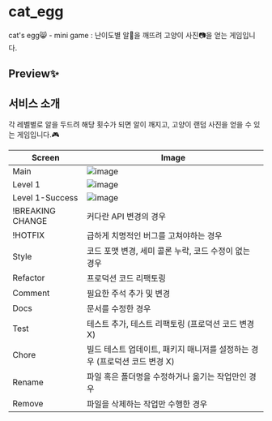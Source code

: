 # cat_egg
cat's egg😸 - mini game
: 난이도별 알🐣을 깨뜨려 고양이 사진📷을 얻는 게임입니다.

## Preview✨

## 서비스 소개
각 레벨별로 알을 두드려 해당 횟수가 되면 알이 깨지고, 고양이 랜덤 사진을 얻을 수 있는 게임입니다.🎮

|Screen|Image|
|------|---|
|Main|![image](https://github.com/user-attachments/assets/c7f213a6-8cfd-4047-bf6b-e34909579b5f)|
|Level 1|![image](https://github.com/user-attachments/assets/b1b7bca5-fbdf-4117-ac00-1482de70056a)|
|Level 1-Success|![image](https://github.com/user-attachments/assets/35db9129-23bf-4d2c-8834-15c5658650e6)|
|!BREAKING CHANGE|커다란 API 변경의 경우|
|!HOTFIX|급하게 치명적인 버그를 고쳐야하는 경우|
|Style|코드 포맷 변경, 세미 콜론 누락, 코드 수정이 없는 경우|
|Refactor|프로덕션 코드 리팩토링|
|Comment|필요한 주석 추가 및 변경|
|Docs|문서를 수정한 경우|
|Test|테스트 추가, 테스트 리팩토링 (프로덕션 코드 변경 X)|
|Chore|빌드 테스트 업데이트, 패키지 매니저를 설정하는 경우 (프로덕션 코드 변경 X)|
|Rename|파일 혹은 폴더명을 수정하거나 옮기는 작업만인 경우|
|Remove|파일을 삭제하는 작업만 수행한 경우|


